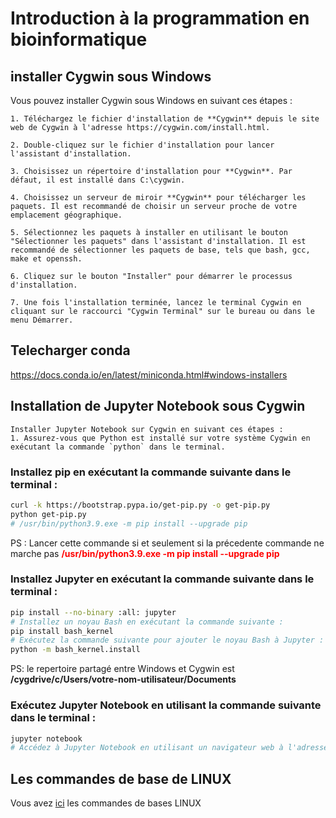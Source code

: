 # Introduction à la programmation en bioinformatique
## installer Cygwin sous Windows

Vous pouvez installer Cygwin sous Windows en suivant ces étapes :

    1. Téléchargez le fichier d'installation de **Cygwin** depuis le site web de Cygwin à l'adresse https://cygwin.com/install.html.

    2. Double-cliquez sur le fichier d'installation pour lancer l'assistant d'installation.

    3. Choisissez un répertoire d'installation pour **Cygwin**. Par défaut, il est installé dans C:\cygwin.

    4. Choisissez un serveur de miroir **Cygwin** pour télécharger les paquets. Il est recommandé de choisir un serveur proche de votre emplacement géographique.

    5. Sélectionnez les paquets à installer en utilisant le bouton "Sélectionner les paquets" dans l'assistant d'installation. Il est recommandé de sélectionner les paquets de base, tels que bash, gcc, make et openssh.

    6. Cliquez sur le bouton "Installer" pour démarrer le processus d'installation.

    7. Une fois l'installation terminée, lancez le terminal Cygwin en cliquant sur le raccourci "Cygwin Terminal" sur le bureau ou dans le menu Démarrer.

## Telecharger conda

https://docs.conda.io/en/latest/miniconda.html#windows-installers

##  Installation de Jupyter Notebook sous Cygwin
    Installer Jupyter Notebook sur Cygwin en suivant ces étapes :
    1. Assurez-vous que Python est installé sur votre système Cygwin en exécutant la commande `python` dans le terminal.
    
### Installez pip en exécutant la commande suivante dans le terminal :
    
```bash 
curl -k https://bootstrap.pypa.io/get-pip.py -o get-pip.py
python get-pip.py
# /usr/bin/python3.9.exe -m pip install --upgrade pip
```
PS : Lancer cette commande si et seulement si la précedente commande ne marche pas
<span style="color:red">**/usr/bin/python3.9.exe -m pip install --upgrade pip**</span>

### Installez Jupyter en exécutant la commande suivante dans le terminal :

```bash
pip install --no-binary :all: jupyter
# Installez un noyau Bash en exécutant la commande suivante :
pip install bash_kernel
# Exécutez la commande suivante pour ajouter le noyau Bash à Jupyter : 
python -m bash_kernel.install
```
PS: le repertoire partagé entre Windows et Cygwin est **/cygdrive/c/Users/votre-nom-utilisateur/Documents**

### Exécutez Jupyter Notebook en utilisant la commande suivante dans le terminal :

```bash
jupyter notebook
# Accédez à Jupyter Notebook en utilisant un navigateur web à l'adresse `http://localhost:8888/`.
```
## Les commandes de base de LINUX

Vous avez [ici](https://github.com/Ezechiel-Tibiri/GNU-LINUX/blob/main/cmd_linux.md)
 les commandes de bases LINUX
